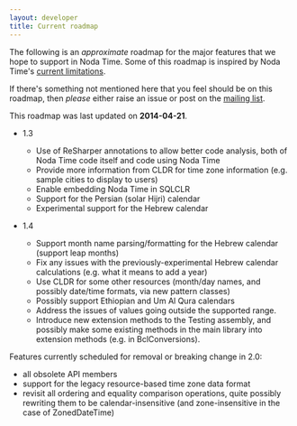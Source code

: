 ```yaml
---
layout: developer
title: Current roadmap
---
```


The following is an _approximate_ roadmap for the major features that
we hope to support in Noda Time.  Some of this roadmap is inspired by
Noda Time's [current limitations][].

[current limitations]: http://nodatime.org/userguide/limitations.html

If there's something not mentioned here that you feel should be on this
roadmap, then *please* either raise an issue or post on the
[mailing list](http://groups.google.com/group/noda-time).

This roadmap was last updated on **2014-04-21**.

- 1.3
  - Use of ReSharper annotations to allow better code analysis, both of Noda Time code itself and code using Noda Time
  - Provide more information from CLDR for time zone information
    (e.g. sample cities to display to users)
  - Enable embedding Noda Time in SQLCLR
  - Support for the Persian (solar Hijri) calendar
  - Experimental support for the Hebrew calendar

- 1.4
  - Support month name parsing/formatting for the Hebrew calendar (support leap months)
  - Fix any issues with the previously-experimental Hebrew calendar calculations (e.g. what it means to add a year)
  - Use CLDR for some other resources (month/day names, and possibly date/time formats, via new pattern classes)
  - Possibly support Ethiopian and Um Al Qura calendars
  - Address the issues of values going outside the supported range.
  - Introduce new extension methods to the Testing assembly, and possibly make some existing methods in the main
    library into extension methods (e.g. in BclConversions).

Features currently scheduled for removal or breaking change in 2.0:

   - all obsolete API members
   - support for the legacy resource-based time zone data format
   - revisit all ordering and equality comparison operations, quite possibly
     rewriting them to be calendar-insensitive (and zone-insensitive in the case of ZonedDateTime)
